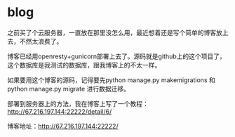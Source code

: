 # blog

之前买了个云服务器，一直放在那里没怎么用，最近想着还是写个简单的博客放上去，不然太浪费了。

博客已经用openresty+gunicorn部署上去了。源码就是github上的这个项目了，这个数据库是我测试的数据库，跟我博客上的不太一样。

如果要用这个博客的源码，记得要先python manage.py makemigrations 和 python manage.py migrate 进行数据迁移。

部署到服务器上的方法，我在博客上写了一个教程：http://67.216.197.144:22222/detail/6/

博客地址：http://67.216.197.144:22222/
